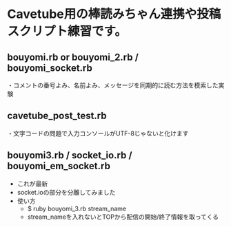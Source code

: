 Cavetube用の棒読みちゃん連携や投稿スクリプト練習です。
==================================================
bouyomi.rb or bouyomi_2.rb / bouyomi_socket.rb
--------------------------------------------------
・コメントの番号よみ、名前よみ、メッセージを同期的に読む方法を模索した実験

cavetube_post_test.rb
--------------------------------------------------
・文字コードの問題で入力コンソールがUTF-8じゃないと化けます

bouyomi3.rb / socket_io.rb / bouyomi_em_socket.rb
--------------------------------------------------
+ これが最新
+ socket.ioの部分を分離してみました
+ 使い方
    - $ ruby bouyomi_3.rb stream_name
    - stream_nameを入れないとTOPから配信の開始/終了情報を取ってくる
